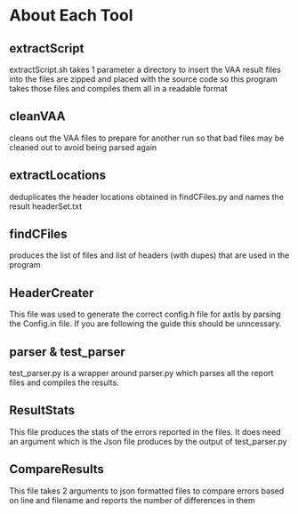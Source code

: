 # About Each Tool

## extractScript

extractScript.sh takes 1 parameter a directory to insert the VAA result files into
the files are zipped and placed with the source code so this program takes those files and compiles them all in a readable
format

## cleanVAA

cleans out the VAA files to prepare for another run so that bad files may be cleaned out to avoid being parsed again

## extractLocations

deduplicates the header locations obtained in findCFiles.py and names the result headerSet.txt

## findCFiles

produces the list of files and list of headers (with dupes) that are used in the program

## HeaderCreater

This file was used to generate the correct config.h file for axtls by parsing the Config.in file.
If you are following the guide this should be unncessary.

## parser & test_parser

test_parser.py is a wrapper around parser.py which parses all the report files and compiles the results.

## ResultStats

This file produces the stats of the errors reported in the files. It does need an argument which is the Json file produces by the output of test_parser.py

## CompareResults

This file takes 2 arguments to json formatted files to compare errors based on line and filename and reports the number of differences in them
